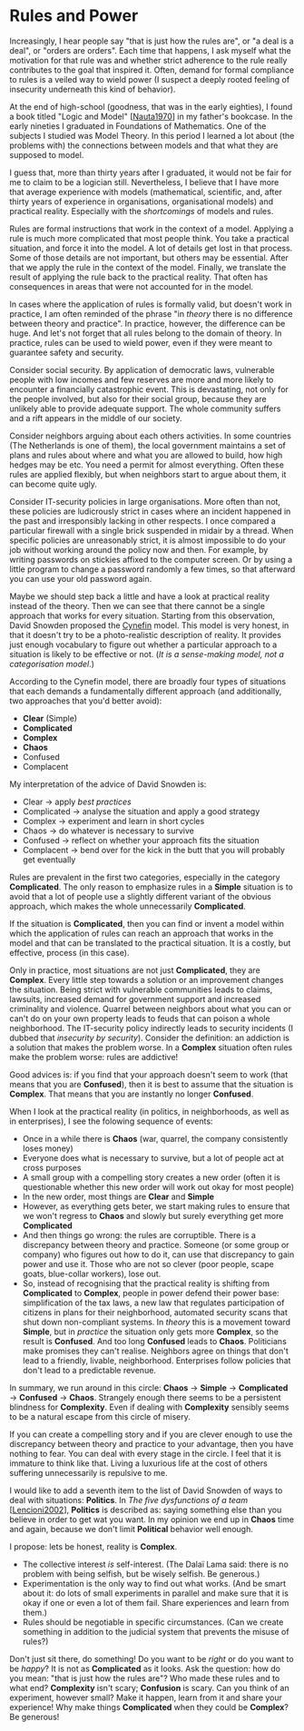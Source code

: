 # Rules and Power

Increasingly, I hear people say "that is just how the rules are", or "a deal is a deal", or "orders are orders". Each time that happens, I ask myself what the motivation for that rule was and whether strict adherence to the rule really contributes to the goal that inspired it. Often, demand for formal compliance to rules is a veiled way to wield power (I suspect a deeply rooted feeling of insecurity underneath this kind of behavior).

At the end of high-school (goodness, that was in the early eighties), I found a book titled "Logic and Model" [[Nauta1970](#!bib@bibliography.json)] in my father's bookcase. In the early nineties I graduated in Foundations of Mathematics. One of the subjects I studied was Model Theory. In this period I learned a lot about (the problems with) the connections between models and that what they are supposed to model.

I guess that, more than thirty years after I graduated, it would not be fair for me to claim to be a logician still. Nevertheless, I believe that I have more that average experience with models (mathematical, scientific, and, after thirty years of experience in organisations, organisational models) and practical reality. Especially with the *shortcomings* of models and rules.

Rules are formal instructions that work in the context of a model. Applying a rule is much more complicated that most people think. You take a practical situation, and force it into the model. A lot of details get lost in that process. Some of those details are not important, but others may be essential. After that we apply the rule in the context of the model. Finally, we translate the result of applying the rule back to the practical reality. That often has consequences in areas that were not accounted for in the model.

In cases where the application of rules is formally valid, but doesn't work in practice, I am often reminded of the phrase "in *theory* there is no difference between theory and practice". In practice, however, the difference can be huge. And let's not forget that all rules belong to the domain of theory. In practice, rules can be used to wield power, even if they were meant to guarantee safety and security.

Consider social security. By application of democratic laws, vulnerable people with low incomes and few reserves are more and more likely to encounter a financially catastrophic event. This is devastating, not only for the people involved, but also for their social group, because they are unlikely able to provide adequate support. The whole community suffers and a rift appears in the middle of our society.

Consider neighbors arguing about each others activities. In some countries (The Netherlands is one of them), the local government maintains a set of plans and rules about where and what you are allowed to build, how high hedges may be etc. You need a permit for almost everything. Often these rules are applied flexibly, but when neighbors start to argue about them, it can become quite ugly.

Consider IT-security policies in large organisations. More often than not, these policies are ludicrously strict in cases where an incident happened in the past and irresponsibly lacking in other respects. I once compared a particular firewall with a single brick suspended in midair by a thread. When specific policies are unreasonably strict, it is almost impossible to do your job without working around the policy now and then. For example, by writing passwords on stickies affixed to the computer screen. Or by using a little program to change a password randomly a few times, so that afterward you can use your old password again.

Maybe we should step back a little and have a look at practical reality instead of the theory. Then we can see that there cannot be a single approach that works for every situation. Starting from this observation, David Snowden proposed the [Cynefin](https://www.youtube.com/watch?v=N7oz366X0-8&t=140s) model. This model is very honest, in that it doesn't try to be a photo-realistic description of reality. It provides just enough vocabulary to figure out whether a particular approach to a situation is likely to be effective or not. (*It is a sense-making model, not a categorisation model*.)

According to the Cynefin model, there are broadly four types of situations that each demands a fundamentally different approach (and additionally, two approaches that you'd better avoid):

* **Clear** (Simple)
* **Complicated**
* **Complex**
* **Chaos**
* Confused
* Complacent

My interpretation of the advice of David Snowden is:

* Clear → apply *best practices*
* Complicated → analyse the situation and apply a good strategy
* Complex → experiment and learn in short cycles
* Chaos → do whatever is necessary to survive
* Confused → reflect on whether your approach fits the situation
* Complacent → bend over for the kick in the butt that you will probably get eventually

Rules are prevalent in the first two categories, especially in the category **Complicated**. The only reason to emphasize rules in a **Simple** situation is to avoid that a lot of people use a slightly different variant of the obvious approach, which makes the whole unnecessarily **Complicated**.

If the situation is **Complicated**, then you can find or invent a model within which the application of rules can reach an approach that works in the model and that can be translated to the practical situation. It is a costly, but effective, process (in this case).

Only in practice, most situations are not just **Complicated**, they are **Complex**. Every little step towards a solution or an improvement changes the situation. Being strict with vulnerable communities leads to claims, lawsuits, increased demand for government support and increased criminality and violence. Quarrel between neighbors about what you can or can't do on your own property leads to feuds that can poison a whole neighborhood. The IT-security policy indirectly leads to security incidents (I dubbed that *insecurity by security*). Consider the definition: an addiction is a solution that makes the problem worse. In a **Complex** situation often rules make the problem worse: rules are addictive!

Good advices is: if you find that your approach doesn't seem to work (that means that you are **Confused**), then it is best to assume that the situation is **Complex**. That means that you are instantly no longer **Confused**.

When I look at the practical reality (in politics, in neighborhoods, as well as in enterprises), I see the folowing sequence of events:

* Once in a while there is **Chaos** (war, quarrel, the company consistently loses money)
* Everyone does what is necessary to survive, but a lot of people act at cross purposes
* A small group with a compelling story creates a new order (often it is questionable whether this new order will work out okay for most people)
* In the new order, most things are **Clear** and **Simple**
* However, as everything gets beter, we start making rules to ensure that we won't regress to **Chaos** and slowly but surely everything get more **Complicated**
* And then things go wrong: the rules are corruptible. There is a discrepancy between theory and practice. Someone (or some group or company) who figures out how to do it, can use that discrepancy to gain power and use it. Those who are not so clever (poor people, scape goats, blue-collar workers), lose out.
* So, instead of recognising that the practical reality is shifting from **Complicated** to **Complex**, people in power defend their power base: simplification of the tax laws, a new law that regulates participation of citizens in plans for their neighborhood, automated security scans that shut down non-compliant systems. In *theory* this is a movement toward **Simple**, but in *practice* the situation only gets more **Complex**, so the result is **Confused**. And too long **Confused** leads to **Chaos**. Politicians make promises they can't realise. Neighbors agree on things that don't lead to a friendly, livable, neighborhood. Enterprises follow policies that don't lead to a predictable revenue.

In summary, we run around in this circle: **Chaos** → **Simple** → **Complicated** → **Confused** → **Chaos**. Strangely enough there seems to be a persistent blindness for **Complexity**. Even if dealing with **Complexity** sensibly seems to be a natural escape from this circle of misery.

If you can create a compelling story and if you are clever enough to use the discrepancy between theory and practice to your advantage, then you have nothing to fear. You can deal with every stage in the circle. I feel that it is immature to think like that. Living a luxurious life at the cost of others suffering unnecessarily is repulsive to me.

I would like to add a seventh item to the list of David Snowden of ways to deal with situations: **Politics**. In *The five dysfunctions of a team* [[Lencioni2002](#!bib@bibliography.json)], **Politics** is described as: saying something else than you believe in order to get wat you want. In my opinion we end up in **Chaos** time and again, because we don't limit **Political** behavior well enough.

I propose: lets be honest, reality is **Complex**.
* The collective interest *is* self-interest. (The Dalaï Lama said: there is no problem with being selfish, but be wisely selfish. Be generous.)
* Experimentation is the only way to find out what works. (And be smart about it: do lots of small experiments in parallel and make sure that it is okay if one or even a lot of them fail. Share experiences and learn from them.)
* Rules should be negotiable in specific circumstances. (Can we create something in addition to the judicial system that prevents the misuse of rules?)

Don't just sit there, do something! Do you want to be *right* or do you want to be *happy*? It is not as **Complicated** as it looks. Ask the question: how do you mean: "that is just how the rules are"? Who made these rules and to what end? **Complexity** isn't scary; **Confusion** is scary. Can you think of an experiment, however small? Make it happen, learn from it and share your experience! Why make things **Complicated** when they could be **Complex**? Be generous!
